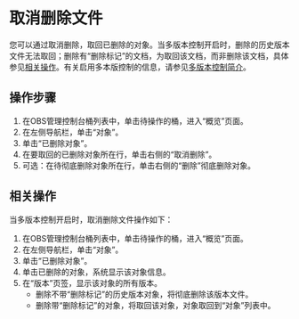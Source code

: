 # 取消删除文件<a name="zh-cn_topic_0066176932"></a>

您可以通过取消删除，取回已删除的对象。当多版本控制开启时，删除的历史版本文件无法取回；删除有“删除标记”的文档，为取回该文档，而非删除该文档，具体参见[相关操作](#section27691114163422)。有关启用多本版控制的信息，请参见[多版本控制简介](多版本控制简介.md)。

## 操作步骤<a name="section50464659154530"></a>

1.  在OBS管理控制台桶列表中，单击待操作的桶，进入“概览”页面。
2.  在左侧导航栏，单击“对象”。
3.  单击“已删除对象”。
4.  在要取回的已删除对象所在行，单击右侧的“取消删除”。
5.  可选：在待彻底删除对象所在行，单击右侧的“删除”彻底删除对象。

## 相关操作<a name="section27691114163422"></a>

当多版本控制开启时，取消删除文件操作如下：

1.  在OBS管理控制台桶列表中，单击待操作的桶，进入“概览”页面。
2.  在左侧导航栏，单击“对象”。
3.  单击“已删除对象”。
4.  单击已删除的对象，系统显示该对象信息。
5.  在“版本”页签，显示该对象的所有版本。
    -   删除不带“删除标记”的历史版本对象，将彻底删除该版本文件。
    -   删除带“删除标记”的对象，将取回该对象，对象取回到“对象”列表中。


